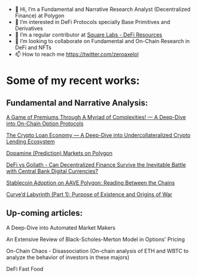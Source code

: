 - 👋 Hi, I’m a Fundamental and Narrative Research Analyst (Decentralized Finance) at Polygon
- 👀 I’m interested in DeFi Protocols specially Base Primitives and Derivatives
- 🌱 I’m a regular contributor at [Square Labs - DeFi Resources](https://github.com/Square-Labs/DeFi-Resources)
- 💞️ I’m looking to collaborate on Fundamental and On-Chain Research in DeFi and NFTs
- 📫 How to reach me https://twitter.com/zeroaxelol

# Some of my recent works:

## Fundamental and Narrative Analysis:

[A Game of Premiums Through A Myriad of Complexities! — A Deep-Dive into On-Chain Option Protocols](https://polygontech.medium.com/a-game-of-premiums-through-a-myriad-of-complexities-a-deep-dive-into-on-chain-option-protocols-d9619fe99278)

[The Crypto Loan Economy — A Deep-Dive into Undercollateralized Crypto Lending Ecosystem](https://polygontech.medium.com/the-crypto-loan-economy-d788ac794b3c)

[Dopamine (Prediction) Markets on Polygon](https://polygondefi.substack.com/p/on-screen-dopamine-markets-on-polygon)

[DeFi vs Goliath - Can Decentralized Finance Survive the Inevitable Battle with Central Bank Digital Currencies?](https://medium.com/the-polygon-blog/defi-vs-goliath-86ef4fadea81)

[Stablecoin Adoption on AAVE Polygon: Reading Between the Chains](https://polygondefi.substack.com/p/stablecoins-adoption-on-aave-polygon)

[Curve’d Labyrinth (Part 1): Purpose of Existence and Origins of War](https://polygondefi.substack.com/p/curved-labyrinth-part-1-purpose-of)

## Up-coming articles:

A Deep-Dive into Automated Market Makers

An Extensive Review of Black-Scholes-Merton Model in Options' Pricing

On-Chain Chaos - Disassociation (On-chain analysis of ETH and WBTC to analyze the behavior of investors in these majors)

DeFi Fast Food


<!---
zeroaxelol/zeroaxelol is a ✨ special ✨ repository because its `README.md` (this file) appears on your GitHub profile.
You can click the Preview link to take a look at your changes.
--->
